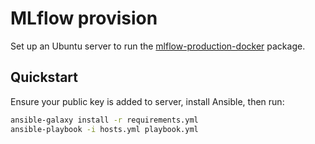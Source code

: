 # MLflow provision

Set up an Ubuntu server to run the [mlflow-production-docker](https://github.com/jameswilliams1/mlflow-production-docker) package.

## Quickstart

Ensure your public key is added to server, install Ansible, then run:

```sh
ansible-galaxy install -r requirements.yml
ansible-playbook -i hosts.yml playbook.yml
```
